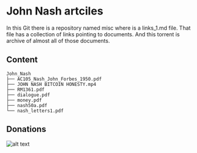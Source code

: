 # John Nash artciles

In this Git there is a repository named misc where is a links_1.md file. That file has a collection of links pointing to documents. And this torrent is archive of almost all of those documents.

## Content 

```
John_Nash
├── AC105_Nash_John_Forbes_1950.pdf
├── JOHN NASH BITCOIN HONESTY.mp4
├── RM1361.pdf
├── dialogue.pdf
├── money.pdf
├── nash50a.pdf
└── nash_letters1.pdf
```


## Donations

![alt text](https://i.imgur.com/OimJ5Up.png "Logo Title Text 1")
